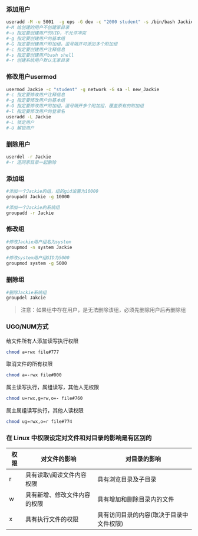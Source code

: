 ### 添加用户

```bash
useradd	-M -u 5001	-g ops -G dev -c "2000 student"	-s /bin/bash Jackie
#-M 给创建的用户不创建家目录
#-u 指定要创建用户的UID，不允许冲突
#-g 指定要创建用户的基本组
#-G 指定要创建用户附加组，逗号隔开可添加多个附加组
#-c 指定要创建用户注释信息
#-s 指定要创建用户bash shell
#-r 创建系统用户默认无家目录
```

### 修改用户usermod

```bash
usermod	Jackie -c "student" -g network -G sa -l	new_Jackie
#-c 指定要修改用户注释信息
#-g 指定要修改用户的基本组
#-G 指定要修改用户附加组，逗号隔开多个附加组，覆盖原有的附加组
#-l 指定要修改用户的登录名
useradd -L Jackie
#-L 锁定用户
#-U 解锁用户
```

### 删除用户

```bash
userdel -r Jackie
#-r 连同家目录一起删除
```

### 添加组

```bash
#添加一个Jackie的组，组的gid设置为10000
groupadd Jackie -g 10000

#添加一个Jackie的系统组
groupadd -r Jackie
```

### 修改组

```bash
#修改Jackie用户组名为system
groupmod -n system Jackie

#修改system用户组GID为5000
groupmod system -g 5000
```

### 删除组

```bash
#删除Jackie系统组
groupdel Jakcie
```

> 注意：如果组中存在用户，是无法删除该组，必须先删除用户后再删除组
>

### UGO/NUM方式

给文件所有人添加读写执行权限

```bash
chmod a=rwx file#777
```

取消文件的所有权限

```bash
chmod a=-rwx file#000
```

属主读写执行，属组读写，其他人无权限

```bash
chmod u=rwx,g=rw,o=- file#760
```

属主属组读写执行，其他人读权限

```bash
chmod ug=rwx,o=r file#774
```

### 在 Linux 中权限设定对文件和对目录的影响是有区别的

| 权限 | 对文件的影响                 | 对目录的影响                             |
| ---- | ---------------------------- | ---------------------------------------- |
| r    | 具有读取\阅读文件内容权限    | 具有浏览目录及子目录                     |
| w    | 具有新增、修改文件内容的权限 | 具有增加和删除目录内的文件               |
| x    | 具有执行文件的权限           | 具有访问目录的内容(取决于目录中文件权限) |

